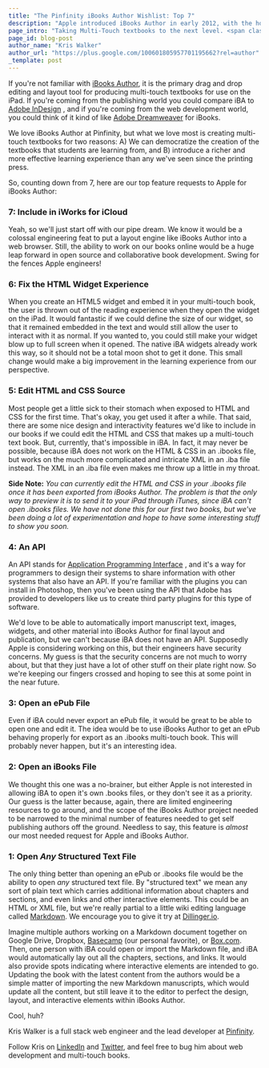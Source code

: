 ```yaml
---
title: "The Pinfinity iBooks Author Wishlist: Top 7"
description: "Apple introduced iBooks Author in early 2012, with the hope that it would provide an ideal platform for teachers with limited software knowledge to build interactive books. But since then we've learned that we want even more."
page_intro: "Taking Multi-Touch textbooks to the next level. <span class=\"sub\">It's what we do.</span>"
page_id: blog-post
author_name: "Kris Walker"
author_url: "https://plus.google.com/100601805957701195662?rel=author"
_template: post
---
```

If you're not familiar with
[iBooks Author](http://www.apple.com/ibooks-author/),
it is the primary drag and drop editing and layout tool for producing
multi-touch textbooks for use on the iPad.  If you're coming from the
publishing world you could compare iBA to
[Adobe InDesign](http://www.adobe.com/products/indesign.html)
, and if you're coming from the web development world, you could think of it kind of like
[Adobe Dreamweaver](http://www.adobe.com/products/dreamweaver.html)
for iBooks.

We love iBooks Author at Pinfinity, but what we love most is creating
multi-touch textbooks for two reasons: A) We can democratize the creation of
the textbooks that students are learning from, and B) introduce a richer and
more effective learning experience than any we've seen since the printing
press.

So, counting down from 7, here are our top feature requests to Apple for
iBooks Author:

### 7: Include in iWorks for iCloud
Yeah, so we'll just start off with our pipe dream. We know it would be a
colossal engineering feat to put a layout engine like iBooks Author into a web
browser. Still, the ability to work on our books online would be a huge leap
forward in open source and collaborative book development. Swing for the fences
Apple engineers!

### 6: Fix the HTML Widget Experience
When you create an HTML5 widget and embed it in your multi-touch book, the user
is thrown out of the reading experience when they open the widget on the iPad.
It would fantastic if we could define the size of our widget, so that it
remained embedded in the text and would still allow the user to interact with
it as normal. If you wanted to, you could still make your widget blow up to
full screen when it opened. The native iBA widgets already work this way, so it
should not be a total moon shot to get it done. This small change would make a
big improvement in the learning experience from our perspective.

### 5: Edit HTML and CSS Source
Most people get a little sick to their stomach when exposed to HTML and CSS for
the first time. That's okay, you get used it after a while.  That said, there
are some nice design and interactivity features we'd like to include in our
books if we could edit the HTML and CSS that makes up a multi-touch text book.
But, currently, that's impossible in iBA. In fact, it may never be possible,
because iBA does not work on the HTML &amp; CSS in an .ibooks file, but works
on the much more complicated and intricate XML in an .iba file instead. The XML
in an .iba file even makes me throw up a little in my throat.

__Side Note:__ *You can currently edit the HTML and CSS in your .ibooks file
once it has been exported from iBooks Author. The problem is that the only way
to preview it is to send it to your iPad through iTunes, since iBA can't open
.ibooks files. We have not done this for our first two books, but we've been
doing a lot of experimentation and hope to have some interesting stuff to show
you soon.*

### 4: An API
An API stands for
[Application Programming Interface](http://en.wikipedia.org/wiki/Application_programming_interface)
, and it's a way for programmers to design their systems to share information
with other systems that also have an API. If you're familiar with the plugins
you can install in Photoshop, then you've been using the API that Adobe has
provided to developers like us to create third party plugins for this type of
software.

We'd love to be able to automatically import manuscript text, images, widgets,
and other material into iBooks Author for final layout and publication, but we
can't because iBA does not have an API.  Supposedly Apple is considering working on
this, but their engineers have security concerns.  My guess is that the
security concerns are not much to worry about, but that they just have a lot of
other stuff on their plate right now. So we're keeping our fingers crossed
and hoping to see this at some point in the near future.

### 3: Open an ePub File
Even if iBA could never export an ePub file, it would be great to be able to
open one and edit it. The idea would be to use iBooks Author to get an ePub
behaving properly for export as an .ibooks multi-touch book. This will probably
never happen, but it's an interesting idea.

### 2: Open an iBooks File
We thought this one was a no-brainer, but either Apple is not
interested in allowing iBA to open it's own .books files, or they don't
see it as a priority. Our guess is the latter because, again, there are limited
engineering resources to go around, and the scope of the iBooks Author project
needed to be narrowed to the minimal number of features needed to get self
publishing authors off the ground. Needless to say, this feature is *almost*
our most needed request for Apple and iBooks Author.

### 1: Open *Any* Structured Text File
The only thing better than opening an ePub or .ibooks file would be the ability
to open *any* structured text file.  By "structured text" we mean any sort of
plain text which carries additional information about chapters and sections,
and even links and other interactive elements. This could be an HTML or XML
file, but we're really partial to a little wiki editing language called
[Markdown](http://en.wikipedia.org/wiki/Markdown).
We encourage you to give it try at [Dillinger.io](http://dillinger.io/).

Imagine multiple authors working on a Markdown document together on Google
Drive, Dropbox, [Basecamp](http://basecamp.com/) (our personal favorite), or
[Box.com](https://www.box.com/). Then, one person with iBA could open or
import the Markdown file, and iBA would automatically lay out all the chapters,
sections, and links. It would also provide spots indicating where interactive
elements are intended to go.  Updating the book with the latest content from
the authors would be a simple matter of importing the new Markdown manuscripts,
which would update all the content, but still leave it to the editor to perfect
the design, layout, and interactive elements within iBooks Author.

Cool, huh?


<div class="author-footer">

<p>
Kris Walker is a full stack web engineer and the lead developer at
<a href="/" title="Pinfinity Website">Pinfinity</a>.
</p>

<p>
Follow Kris on <a href="http://www.linkedin.com/in/kixx7/">LinkedIn</a> and
<a href="https://twitter.com/kixxauth">Twitter</a>, and feel free to bug him about
web development and multi-touch books.
</p>
</div>
